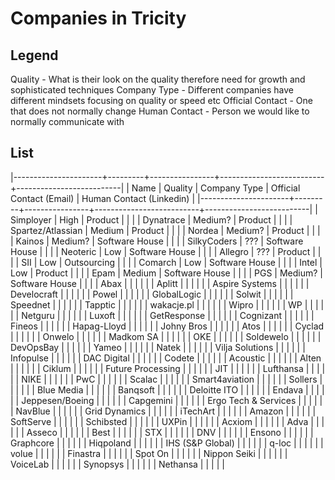 # Companies in Tricity

## Legend

Quality - What is their look on the quality therefore need for growth and sophisticated techniques
Company Type - Different companies have different mindsets focusing on quality or speed etc
Official Contact - One that does not normally change
Human Contact - Person we would like to normally communicate with

## List

|----------------------+---------+----------------+--------------------------+--------------------------|
| Name                 | Quality | Company Type   | Official Contact (Email) | Human Contact (Linkedin) |
|----------------------+---------+----------------+--------------------------+--------------------------|
| Simployer            | High    | Product        |                          |                          |
| Dynatrace            | Medium? | Product        |                          |                          |
| Spartez/Atlassian    | Medium  | Product        |                          |                          |
| Nordea               | Medium? | Product        |                          |                          |
| Kainos               | Medium? | Software House |                          |                          |
| SilkyCoders          | ???     | Software House |                          |                          |
| Neoteric             | Low     | Software House |                          |                          |
| Allegro              | ???     | Product        |                          |                          |
| SII                  | Low     | Outsourcing    |                          |                          |
| Comarch              | Low     | Software House |                          |                          |
| Intel                | Low     | Product        |                          |                          |
| Epam                 | Medium  | Software House |                          |                          |
| PGS                  | Medium? | Software House |                          |                          |
| Abax                 |         |                |                          |                          |
| Aplitt               |         |                |                          |                          |
| Aspire Systems       |         |                |                          |                          |
| Develocraft          |         |                |                          |                          |
| Powel                |         |                |                          |                          |
| GlobalLogic          |         |                |                          |                          |
| Solwit               |         |                |                          |                          |
| Speednet             |         |                |                          |                          |
| Tapptic              |         |                |                          |                          |
| wakacje.pl           |         |                |                          |                          |
| Wipro                |         |                |                          |                          |
| WP                   |         |                |                          |                          |
| Netguru              |         |                |                          |                          |
| Luxoft               |         |                |                          |                          |
| GetResponse          |         |                |                          |                          |
| Cognizant            |         |                |                          |                          |
| Fineos               |         |                |                          |                          |
| Hapag-Lloyd          |         |                |                          |                          |
| Johny Bros           |         |                |                          |                          |
| Atos                 |         |                |                          |                          |
| Cyclad               |         |                |                          |                          |
| Onwelo               |         |                |                          |                          |
| Madkom SA            |         |                |                          |                          |
| OKE                  |         |                |                          |                          |
| Soldewelo            |         |                |                          |                          |
| DevOpsBay            |         |                |                          |                          |
| Yameo                |         |                |                          |                          |
| Natek                |         |                |                          |                          |
| Vilja Solutions      |         |                |                          |                          |
| Infopulse            |         |                |                          |                          |
| DAC Digital          |         |                |                          |                          |
| Codete               |         |                |                          |                          |
| Acoustic             |         |                |                          |                          |
| Alten                |         |                |                          |                          |
| Ciklum               |         |                |                          |                          |
| Future Processing    |         |                |                          |                          |
| JIT                  |         |                |                          |                          |
| Lufthansa            |         |                |                          |                          |
| NIKE                 |         |                |                          |                          |
| PwC                  |         |                |                          |                          |
| Scalac               |         |                |                          |                          |
| Smart4aviation       |         |                |                          |                          |
| Sollers              |         |                |                          |                          |
| Blue Media           |         |                |                          |                          |
| Banqsoft             |         |                |                          |                          |
| Deloitte ITO         |         |                |                          |                          |
| Endava               |         |                |                          |                          |
| Jeppesen/Boeing      |         |                |                          |                          |
| Capgemini            |         |                |                          |                          |
| Ergo Tech & Services |         |                |                          |                          |
| NavBlue              |         |                |                          |                          |
| Grid Dynamics        |         |                |                          |                          |
| iTechArt             |         |                |                          |                          |
| Amazon               |         |                |                          |                          |
| SoftServe            |         |                |                          |                          |
| Schibsted            |         |                |                          |                          |
| UXPin                |         |                |                          |                          |
| Acxiom               |         |                |                          |                          |
| Adva                 |         |                |                          |                          |
| Asseco               |         |                |                          |                          |
| Best                 |         |                |                          |                          |
| STX                  |         |                |                          |                          |
| DNV                  |         |                |                          |                          |
| Ensono               |         |                |                          |                          |
| Graphcore            |         |                |                          |                          |
| Hiqpoland            |         |                |                          |                          |
| IHS (S&P Global)     |         |                |                          |                          |
| q-loc                |         |                |                          |                          |
| volue                |         |                |                          |                          |
| Finastra             |         |                |                          |                          |
| Spot On              |         |                |                          |                          |
| Nippon Seiki         |         |                |                          |                          |
| VoiceLab             |         |                |                          |                          |
| Synopsys             |         |                |                          |                          |
| Nethansa             |         |                |                          |                          |
